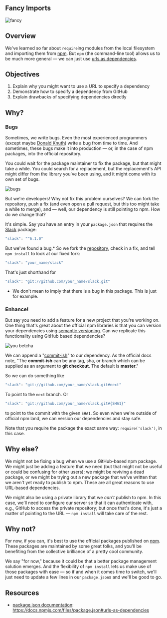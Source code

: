 Fancy Imports
---

![fancy](http://i.giphy.com/sEueensqIsLpm.gif)

## Overview

We've learned so far about `require`ing modules from the local filesystem and
importing them from [npm](http://npmjs.org/). But `npm` (the command-line tool)
allows us to be much more general — we can just use [urls as dependencies](https://docs.npmjs.com/files/package.json#urls-as-dependencies).

## Objectives

1. Explain why you might want to use a URL to specify a dependency
2. Demonstrate how to specify a dependency from GitHub
3. Explain drawbacks of specifying dependencies directly

## Why?

### Bugs

Sometimes, we write bugs. Even the most experienced programmers (except maybe
[Donald Knuth](https://en.wikipedia.org/wiki/Donald_Knuth)) write a bug from
time to time. And sometimes, these bugs make it into production — or, in the
case of npm packages, into the official repository.

You could wait for the package maintainer to fix the package, but that might
take a while. You could search for a replacement, but the replacement's API
might differ from the library you've been using, and it might come with its own
set of bugs.

![bugs](http://i.giphy.com/oSUtmrhRz5te0.gif)

But we're developers! Why not fix this problem ourselves? We can fork the
repository, push a fix (and even open a pull request, but this too might take
a while to merge), and — well, our dependency is still pointing to npm. How do
we change that?

It's simple. Say you have an entry in your `package.json` that requires
the [Slack](https://www.npmjs.com/package/slack) package:

```javascript
"slack": "^6.1.0"
```

But we've found a bug.* So we fork the [repository](https://github.com/smallwins/slack),
check in a fix, and tell `npm install` to look at our fixed fork:

```javascript
"slack": "your_name/slack"
```

That's just shorthand for

```javascript
"slack": "git://github.com/your_name/slack.git"
```

* We don't mean to imply that there is a bug in this package. This is just for
example.

### Enhance!

But say you need to add a feature for a new project that you're working on. One
thing that's great about the official npm libraries is that you can version
your dependencies using [semantic versioning](https://github.com/npm/node-semver). Can we replicate this
functionality using GitHub based dependencies?

![you betcha](http://i.imgur.com/zxPlMFR.gif)

We can append a "[commit-ish](https://docs.npmjs.com/files/package.json#git-urls-as-dependencies)" to our dependency. As the official docs note, "The **commit-ish** can be any tag, sha, or branch which can be supplied as an argument to **git checkout**. The default is **master**."

So we can do something like

```javascript
"slack": "git://github.com/your_name/slack.git#next"
```

To point to the `next` branch. Or

```javascript
"slack": "git://github.com/your_name/slack.git#{SHA1}"
```

to point to the commit with the given `SHA1`. So even when we're outside of
official npm land, we can version our dependencies and stay safe.

Note that you require the package the exact same way: `require('slack')`, in
this case.

## Why else?

We might not be fixing a bug when we use a GitHub-based npm package. We might
just be adding a feature that we need (but that might not be useful or could
be confusing for other users); we might be reviving a dead package, or we
might be trying out a new package that we've written that we aren't yet ready
to publish to npm. These are all great reasons to use URL-based dependencies.

We might also be using a private library that we _can't_ publish to npm. In this
case, we'll need to configure our server so that it can authenticate with, e.g.,
GitHub to access the private repository; but once that's done, it's just a
matter of pointing to the URL — `npm install` will take care of the rest.

## Why not?

For now, if you can, it's best to use the official packages published on [npm](https://npmjs.org).
These packages are maintained by some great folks, and you'll be benefiting
from the collective brilliance of a pretty cool community.

We say "for now," because it could be that a better package management solution
emerges. And the flexibility of `npm install` lets us make use of those packages
with ease — so if and when it comes time to switch, we'll just need to update
a few lines in our `package.json`s and we'll be good to go.


## Resources

- [package.json documentation](https://docs.npmjs.com/files/package.json#urls-as-dependencies): https://docs.npmjs.com/files/package.json#urls-as-dependencies
